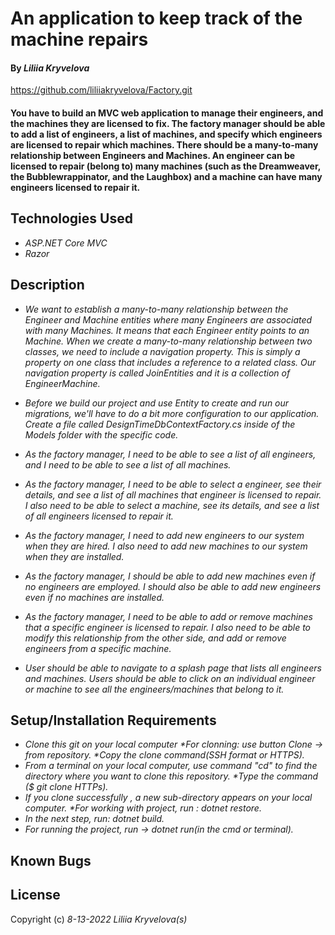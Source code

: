 # An application to keep track of the machine repairs

#### By _Liliia Kryvelova_

https://github.com/liliiakryvelova/Factory.git

#### You have to build an MVC web application to manage their engineers, and the machines they are licensed to fix. The factory manager should be able to add a list of engineers, a list of machines, and specify which engineers are licensed to repair which machines. There should be a many-to-many relationship between Engineers and Machines. An engineer can be licensed to repair (belong to) many machines (such as the Dreamweaver, the Bubblewrappinator, and the Laughbox) and a machine can have many engineers licensed to repair it.

## Technologies Used

* _ASP.NET Core MVC_
* _Razor_

## Description

* _We want to establish a many-to-many relationship between the Engineer and Machine entities where many Engineers are associated with many Machines. It means that each Engineer entity points to an Machine. When we create a many-to-many relationship between two classes, we need to include a navigation property. This is simply a property on  one class that includes a reference to a related class. Our navigation property is called JoinEntities and it is a collection of EngineerMachine._

* _Before we build our project and use Entity to create and run our migrations, we'll have to do a bit more configuration to our application. Create a file called DesignTimeDbContextFactory.cs inside of the Models folder with the specific code._

* _As the factory manager, I need to be able to see a list of all engineers, and I need to be able to see a list of all machines._
* _As the factory manager, I need to be able to select a engineer, see their details, and see a list of all machines that engineer is licensed to repair. I also need to be able to select a machine, see its details, and see a list of all engineers licensed to repair it._
* _As the factory manager, I need to add new engineers to our system when they are hired. I also need to add new machines to our system when they are installed._
* _As the factory manager, I should be able to add new machines even if no engineers are employed. I should also be able to add new engineers even if no machines are installed._
* _As the factory manager, I need to be able to add or remove machines that a specific engineer is licensed to repair. I also need to be able to modify this relationship from the other side, and add or remove engineers from a specific machine._
* _User should be able to navigate to a splash page that lists all engineers and machines. Users should be able to click on an individual engineer or machine to see all the engineers/machines that belong to it._

## Setup/Installation Requirements

* _Clone this git on your local computer *For clonning: use button Clone -> from repository. *Copy the clone command(SSH format or HTTPS)._
* _From a terminal on your local computer, use command "cd" to find the directory where you want to clone this repository. *Type the command ($ git clone HTTPs)._
* _If you clone successfully , a new sub-directory appears on your local computer. *For working with project, run : dotnet restore._
* _In the next step, run: dotnet build._
* _For running the project, run -> dotnet run(in the cmd or terminal)._ 



## Known Bugs


## License


Copyright (c) _8-13-2022_ _Liliia Kryvelova(s)_
